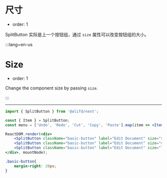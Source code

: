 # 尺寸

- order: 1

SplitButton 实际是上一个按钮组，通过 `size` 属性可以改变按钮组的大小。

:::lang=en-us
# Size

- order: 1

Change the component size by passing `size`.

:::

---

````jsx
import { SplitButton } from '@alifd/next';

const { Item } = SplitButton;
const menu = ['Undo', 'Redo', 'Cut', 'Copy', 'Paste'].map(item => <Item key={item}>{item}</Item>);

ReactDOM.render(<div>
    <SplitButton className="basic-button" label="Edit Document" size="small" type="secondary">{menu}</SplitButton>
    <SplitButton className="basic-button" label="Edit Document" size="medium" type="secondary">{menu}</SplitButton>
    <SplitButton className="basic-button" label="Edit Document" size="large" type="secondary">{menu}</SplitButton>
</div>, mountNode);
````

````css
.basic-button{
    margin-right: 20px;
}
````
